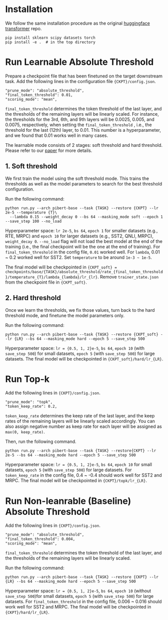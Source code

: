 # Installation

We follow the same installation procedure as the original [huggingface transformer](https://github.com/huggingface/transformers) repo.
```
pip install sklearn scipy datasets torch
pip install -e .  # in the top directory
```

# Run Learnable Absolute Threshold
Prepare a checkpoint file that has been finetuned on the target downstream task. 
Add the following lines in the configuration file `{CKPT}/config.json`.
```
"prune_mode": "absolute_threshold",
"final_token_threshold": 0.01, 
"scoring_mode": "mean",
```

`final_token_threshold` determines the token threshold of the last layer, and the thresholds of the remaining layers will be linearly scaled.
For instance, the thresholds for the 3rd, 6th, and 9th layers will be 0.0025, 0.005, and 0.0075, respectively, when setting the `final_token_threshold` , i.e., the threshold for the last (12th) layer, to 0.01.
This number is a hyperparameter, and we found that 0.01 works well in many cases.

The learnable mode consists of 2 stages: soft threshold and hard threshold.
Please refer to our [paper](https://arxiv.org/abs/2107.00910) for more details.

## 1. Soft threshold
We first train the model using the soft threshold mode. 
This trains the thresholds as well as the model parameters to search for the best threshold configuration.

Run the following command:
```
python run.py --arch pibert-base --task {TASK} --restore {CKPT} --lr 2e-5 --temperature {T}\
  --lambda 0.15 --weight_decay 0 --bs 64 --masking_mode soft --epoch 1 --save_step 100 --no_load
```

Hyperparameter space: `lr 2e-5`, `bs 64`, `epoch 1` for smaller datasets (e.g., RTE, MRPC) and `epoch 10` for larger datasets (e.g., SST2, QNLI, MRPC), `weight_decay 0`.
`--no_load` flag will not load the best model at the end of the training (i.e., the final checkpoint will be the one at the end of training).
For `final_token_threshold` in the config file, `0.01` worked well.
For `lambda`, 0.01 ~ 0.2 worked well for SST2.
Set `temperature` to be around `1e-3 ~ 1e-5`.  

The final model will be checkpointed in `{CKPT_soft} = checkpoints/base/{TASK}/absolute_threshold/rate_{final_token_threshold}/temperature_{T}/lambda_{lambda}/lr_{lr}`.
Remove `trainer_state.json` from the checkpoint file in `{CKPT_soft}`.


## 2. Hard threshold
Once we learn the thresholds, we fix those values, turn back to the hard threshold mode, and finetune the model parameters only.

Run the following command:
```
python run.py --arch pibert-base --task {TASK} --restore {CKPT_soft} --lr {LR} --bs 64 --masking_mode hard --epoch 5 --save_step 500
```

Hyperparameter space: `lr = {0.5, 1, 2}e-5`, `bs 64`, `epoch 10` (with `save_step 500`) for small datasets, `epoch 5` (with `save_step 500`) for large datasets.
The final model will be checkpointed in `{CKPT_soft}/hard/lr_{LR}`.


# Run Top-k
Add the following lines in `{CKPT}/config.json`.
```
"prune_mode": "topk",
"token_keep_rate": 0.2,
```

`token_keep_rate` determines the keep rate of the last layer, and the keep rates of the remaining layers will be linearly scaled accordingly.
You can also assign negative number as keep rate for each layer will be assigned as `max(0, keep_rate)`.

Then, run the following command.

```
python run.py --arch pibert-base --task {TASK} --restore{CKPT} --lr 2e-5 --bs 64 --masking_mode hard --epoch 5 --save_step 500
```

Hyperparameter space: `lr = {0.5, 1, 2}e-5`, `bs 64`, `epoch 10` for small datasets, `epoch 5` (with `save_step 500`) for large datasets.
For `token_keep_rate` in the config file, 0.4 ~ -0.4 should work well for SST2 and MRPC.
The final model will be checkpointed in `{CKPT}/topk/lr_{LR}`.


# Run Non-leanrable (Baseline) Absolute Threshold
Add the following lines in `{CKPT}/config.json`.
```
"prune_mode": "absolute_threshold",
"final_token_threshold": 0.004, 
"scoring_mode": "mean",
```

`final_token_threshold` determines the token threshold of the last layer, and the thresholds of the remaining layers will be linearly scaled.


Run the following command:
```
python run.py --arch pibert-base --task {TASK} --restore {CKPT} --lr {LR} --bs 64 --masking_mode hard --epoch 5 --save_step 500
```

Hyperparameter space: `lr = {0.5, 1, 2}e-5`, `bs 64`, `epoch 10` (without `save_step 500`)for small datasets, `epoch 5` (with `save_step 500`) for large datasets.
For `final_token_threshold` in the config file, 0.006 ~ 0.016 should work well for SST2 and MRPC.
The final model will be checkpointed in `{CKPT}/hard/lr_{LR}`.


